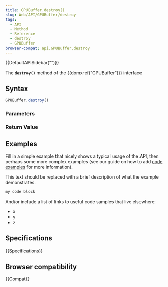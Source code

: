 ```yaml
---
title: GPUBuffer.destroy()
slug: Web/API/GPUBuffer/destroy
tags:
  - API
  - Method
  - Reference
  - destroy
  - GPUBuffer
browser-compat: api.GPUBuffer.destroy
---
```

{{DefaultAPISidebar("")}}

The **`destroy()`** method of the {{domxref("GPUBuffer")}} interface 

## Syntax

```js
GPUBuffer.destroy()
```

### Parameters



### Return Value



## Examples

Fill in a simple example that nicely shows a typical usage of the API, then perhaps some more complex examples (see our guide on how to add [code examples](/en-US/docs/MDN/Contribute/Structures/Code_examples) for more information).

This text should be replaced with a brief description of what the example demonstrates.

```js
my code block
```

And/or include a list of links to useful code samples that live elsewhere:

*   x
*   y
*   z

## Specifications

{{Specifications}}

## Browser compatibility

{{Compat}}

